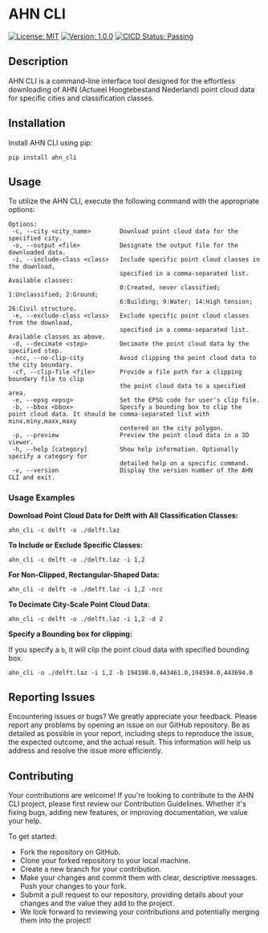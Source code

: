 # AHN CLI

[![License: MIT](https://img.shields.io/badge/License-MIT-blue.svg)](https://opensource.org/licenses/MIT)
[![Version: 1.0.0](https://img.shields.io/badge/Version-0.1.8-green.svg)](https://github.com/HideBa/ahn-cli/releases/tag/v0.1.8)
[![CICD Status: Passing](https://img.shields.io/badge/CICD-Passing-brightgreen.svg)](https://github.com/HideBa/ahn-cli/actions)

## Description

AHN CLI is a command-line interface tool designed for the effortless downloading of AHN (Actueel Hoogtebestand Nederland) point cloud data for specific cities and classification classes.

## Installation

Install AHN CLI using pip:

```
pip install ahn_cli
```

## Usage

To utilize the AHN CLI, execute the following command with the appropriate options:

```shell
Options:
 -c, --city <city_name>        Download point cloud data for the specified city.
 -o, --output <file>           Designate the output file for the downloaded data.
 -i, --include-class <class>   Include specific point cloud classes in the download,
                               specified in a comma-separated list. Available classes:
                               0:Created, never classified; 1:Unclassified; 2:Ground;
                               6:Building; 9:Water; 14:High tension; 26:Civil structure.
 -e, --exclude-class <class>   Exclude specific point cloud classes from the download,
                               specified in a comma-separated list. Available classes as above.
 -d, --decimate <step>         Decimate the point cloud data by the specified step.
 -ncc, --no-clip-city          Avoid clipping the point cloud data to the city boundary.
 -cf, --clip-file <file>       Provide a file path for a clipping boundary file to clip
                               the point cloud data to a specified area.
 -e, --epsg <epsg>             Set the EPSG code for user's clip file.
 -b, --bbox <bbox>             Specify a bounding box to clip the point cloud data. It should be comma-separated list with minx,miny,maxx,maxy
                               centered on the city polygon.
 -p, --preview                 Preview the point cloud data in a 3D viewer.
 -h, --help [category]         Show help information. Optionally specify a category for
                               detailed help on a specific command.
 -v, --version                 Display the version number of the AHN CLI and exit.
```

### Usage Examples

**Download Point Cloud Data for Delft with All Classification Classes:**

```
ahn_cli -c delft -o ./delft.laz
```

**To Include or Exclude Specific Classes:**

```
ahn_cli -c delft -o ./delft.laz -i 1,2
```

**For Non-Clipped, Rectangular-Shaped Data:**

```
ahn_cli -c delft -o ./delft.laz -i 1,2 -ncc
```

**To Decimate City-Scale Point Cloud Data:**

```
ahn_cli -c delft -o ./delft.laz -i 1,2 -d 2
```

**Specify a Bounding box for clipping:**

If you specify a `b`, it will clip the point cloud data with specified bounding box.
```
ahn_cli -o ./delft.laz -i 1,2 -b 194198.0,443461.0,194594.0,443694.0
```


## Reporting Issues

Encountering issues or bugs? We greatly appreciate your feedback. Please report any problems by opening an issue on our GitHub repository. Be as detailed as possible in your report, including steps to reproduce the issue, the expected outcome, and the actual result. This information will help us address and resolve the issue more efficiently.

## Contributing

Your contributions are welcome! If you're looking to contribute to the AHN CLI project, please first review our Contribution Guidelines. Whether it's fixing bugs, adding new features, or improving documentation, we value your help.

To get started:

- Fork the repository on GitHub.
- Clone your forked repository to your local machine.
- Create a new branch for your contribution.
- Make your changes and commit them with clear, descriptive messages.
  Push your changes to your fork.
- Submit a pull request to our repository, providing details about your changes and the value they add to the project.
- We look forward to reviewing your contributions and potentially merging them into the project!
